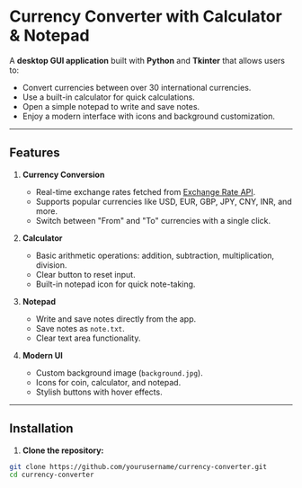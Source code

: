 # Currency Converter with Calculator & Notepad

A **desktop GUI application** built with **Python** and **Tkinter** that allows users to:

- Convert currencies between over 30 international currencies.
- Use a built-in calculator for quick calculations.
- Open a simple notepad to write and save notes.
- Enjoy a modern interface with icons and background customization.

---

## Features

1. **Currency Conversion**
   - Real-time exchange rates fetched from [Exchange Rate API](https://www.exchangerate-api.com/).
   - Supports popular currencies like USD, EUR, GBP, JPY, CNY, INR, and more.
   - Switch between "From" and "To" currencies with a single click.

2. **Calculator**
   - Basic arithmetic operations: addition, subtraction, multiplication, division.
   - Clear button to reset input.
   - Built-in notepad icon for quick note-taking.

3. **Notepad**
   - Write and save notes directly from the app.
   - Save notes as `note.txt`.
   - Clear text area functionality.

4. **Modern UI**
   - Custom background image (`background.jpg`).
   - Icons for coin, calculator, and notepad.
   - Stylish buttons with hover effects.

---

## Installation

1. **Clone the repository:**

```bash
git clone https://github.com/yourusername/currency-converter.git
cd currency-converter
